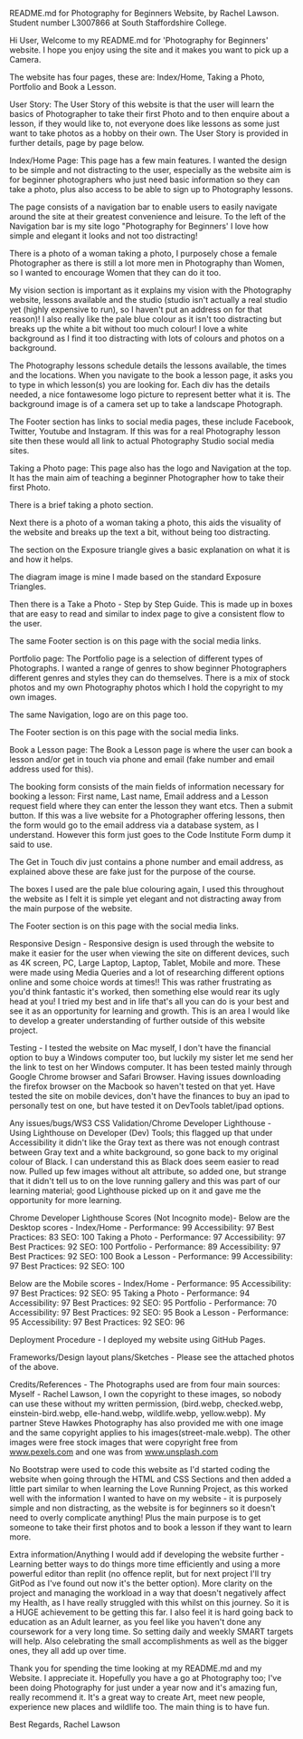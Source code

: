 README.md for Photography for Beginners Website, by Rachel Lawson. Student number L3007866 at South Staffordshire College.

Hi User, Welcome to my README.md for 'Photography for Beginners' website. I hope you enjoy using the site and it makes you want to pick up a Camera.

The website has four pages, these are: Index/Home, Taking a Photo, Portfolio and Book a Lesson.

User Story:
The User Story of this website is that the user will learn the basics of Photographer to take their first Photo and to then enquire about a lesson, if they would like to, not everyone does like lessons as some just want to take photos as a hobby on their own. The User Story is provided in further details, page by page below.

Index/Home Page:
This page has a few main features. I wanted the design to be simple and not distracting to the user, especially as the website aim is for beginner photographers who just need basic information so they can take a photo, plus also access to be able to sign up to Photography lessons.

The page consists of a navigation bar to enable users to easily navigate around the site at their greatest convenience and leisure. To the left of the Navigation bar is my site logo "Photography for Beginners' I love how simple and elegant it looks and not too distracting!

There is a photo of a woman taking a photo, I purposely chose a female Photographer as there is still a lot more men in Photography than Women, so I wanted to encourage Women that they can do it too. 

My vision section is important as it explains my vision with the Photography website, lessons available and the studio (studio isn't actually a real studio yet (highly expensive to run), so I haven't put an address on for that reason)!  I also really like the pale blue colour as it isn't too distracting but breaks up the white a bit without too much colour! I love a white background as I find it too distracting with lots of colours and photos on a background.

The Photography lessons schedule details the lessons available, the times and the locations.  When you navigate to the book a lesson page, it asks you to type in which lesson(s) you are looking for.  Each div has the details needed, a nice fontawesome logo picture to represent better what it is. The background image is of a camera set up to take a landscape Photograph.

The Footer section has links to social media pages, these include Facebook, Twitter, Youtube and Instagram. If this was for a real Photography lesson site then these would all link to actual Photography Studio social media sites. 

Taking a Photo page:
This page also has the logo and Navigation at the top.
It has the main aim of teaching a beginner Photographer how to take their first Photo. 

There is a brief taking a photo section.

Next there is a photo of a woman taking a photo, this aids the visuality of the website and breaks up the text a bit, without being too distracting.

The section on the Exposure triangle gives a basic explanation on what it is and how it helps. 

The diagram image is mine I made based on the standard Exposure Triangles. 

Then there is a Take a Photo - Step by Step Guide. This is made up in boxes that are easy to read and similar to index page to give a consistent flow to the user. 

The same Footer section is on this page with the social media links.

Portfolio page:
The Portfolio page is a selection of different types of Photographs. 
I wanted a range of genres to show beginner Photographers different genres and styles they can do themselves.  There is a mix of stock photos and my own Photography photos which I hold the copyright to my own images.

The same Navigation, logo are on this page too.

The Footer section is on this page with the social media links.

Book a Lesson page:
The Book a Lesson page is where the user can book a lesson and/or get in touch via phone and email (fake number and email address used for this). 

The booking form consists of the main fields of information necessary for booking a lesson: First name, Last name, Email address and a Lesson request field where they can enter the lesson they want etcs. Then a submit button. If this was a live website for a Photographer offering lessons, then the form would go to the email address via a database system, as I understand. However this form just goes to the Code Institute Form dump it said to use. 

The Get in Touch div just contains a phone number and email address, as explained above these are fake just for the purpose of the course.

The boxes I used are the pale blue colouring again, I used this throughout the website as I felt it is simple yet elegant and not distracting away from the main purpose of the website.

The Footer section is on this page with the social media links.

Responsive Design -
Responsive design is used through the website to make it easier for the user when viewing the site on different devices, such as 4K screen, PC, Large Laptop, Laptop, Tablet, Mobile and more. 
These were made using Media Queries and a lot of researching different options online and some choice words at times!! This was rather frustrating as you'd think fantastic it's worked, then something else would rear its ugly head at you! I tried my best and in life that's all you can do is your best and see it as an opportunity for learning and growth. This is an area I would like to develop a greater understanding of further outside of this website project. 

Testing - I tested the website on Mac myself, I don't have the financial option to buy a Windows computer too, but luckily my sister let me send her the link to test on her Windows computer.  It has been tested mainly through Google Chrome browser and Safari Browser. Having issues downloading the firefox browser on the Macbook so haven't tested on that yet. Have tested the site on mobile devices, don't have the finances to buy an ipad to personally test on one, but have tested it on DevTools tablet/ipad options. 

Any issues/bugs/WS3 CSS Validation/Chrome Developer Lighthouse -
Using Lighthouse on Developer (Dev) Tools; this flagged up that under Accessibility it didn't like the Gray text as there was not enough contrast between Gray text and a white background, so gone back to my original colour of Black. I can understand this as Black does seem easier to read now.  Pulled up few images without alt attribute, so added one, but strange that it didn't tell us to on the love running gallery and this was part of our learning material; good Lighthouse picked up on it and gave me the opportunity for more learning.

Chrome Developer Lighthouse Scores (Not Incognito mode)- 
Below are the Desktop scores - 
Index/Home - Performance: 99 Accessibility: 97 Best Practices: 83 SEO: 100
Taking a Photo - Performance: 97 Accessibility: 97 Best Practices: 92 SEO: 100
Portfolio - Performance: 89 Accessibility: 97 Best Practices: 92 SEO: 100 
Book a Lesson - Performance: 99 Accessibility: 97 Best Practices: 92 SEO: 100

Below are the Mobile scores -
Index/Home - Performance: 95 Accessibility: 97 Best Practices: 92 SEO: 95
Taking a Photo - Performance: 94 Accessibility: 97 Best Practices: 92 SEO: 95
Portfolio - Performance: 70 Accessibility: 97 Best Practices: 92 SEO: 95
Book a Lesson - Performance: 95 Accessibility: 97 Best Practices: 92 SEO: 96

Deployment Procedure - 
I deployed my website using GitHub Pages.

Frameworks/Design layout plans/Sketches -
Please see the attached photos of the above. 

Credits/References - 
The Photographs used are from four main sources:
Myself - Rachel Lawson, I own the copyright to these images, so nobody can use these without my written permission, (bird.webp, checked.webp, einstein-bird.webp, elle-hand.webp, wildlife.webp, yellow.webp). 
My partner Steve Hawkes Photography has also provided me with one image and the same copyright applies to his images(street-male.webp).
The other images were free stock images that were copyright free from www.pexels.com and one was from www.unsplash.com

No Bootstrap were used to code this website as I'd started coding the website when going through the HTML and CSS Sections and then added a little part similar to when learning the Love Running Project, as this worked well with the information I wanted to have on my website - it is purposely simple and non distracting, as the website is for beginners so it doesn't need to overly complicate anything! Plus the main purpose is to get someone to take their first photos and to book a lesson if they want to learn more.  

Extra information/Anything I would add if developing the website further - 
Learning better ways to do things more time efficiently and using a more powerful editor than replit (no offence replit, but for next project I'll try GitPod as I've found out now it's the better option).  More clarity on the project and managing the workload in a way that doesn't negatively affect my Health, as I have really struggled with this whilst on this journey. So it is a HUGE achievement to be getting this far. I also feel it is hard going back to education as an Adult learner, as you feel like you haven't done any coursework for a very long time. So setting daily and weekly SMART targets will help. Also celebrating the small accomplishments as well as the bigger ones, they all add up over time.

Thank you for spending the time looking at my README.md and my Website. I appreciate it. Hopefully you have a go at Photography too; I've been doing Photography for just under a year now and it's amazing fun, really recommend it. It's a great way to create Art, meet new people, experience new places and wildlife too. The main thing is to have fun.

Best Regards,
Rachel Lawson

